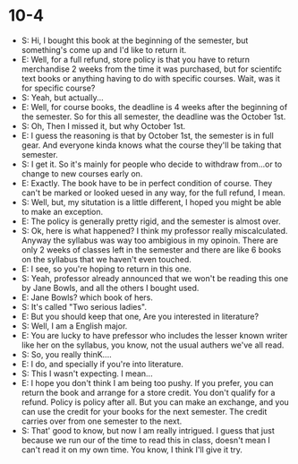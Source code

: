 # 10-4

+ S: Hi, I bought this book at the beginning of the semester, but something's come up and I'd like to return it.
+ E: Well, for a full refund, store policy is that you have to return merchandise 2 weeks from the time it was purchased, but for scientifc text books or anything having to do with specific courses. Wait, was it for specific course?
+ S: Yeah, but actually...
+ E: Well, for course books, the deadline is 4 weeks after the beginning of the semester. So for this all semester, the deadline was the October 1st.
+ S: Oh, Then I missed it, but why October 1st.
+ E: I guess the reasoning is that by October 1st, the semester is in full gear. And everyone kinda knows what the course they'll be taking that semester.
+ S: I get it. So it's mainly for people who decide to withdraw from...or to change to new courses early on.
+ E: Exactly. The book have to be in perfect condition of course. They can't be marked or looked uesed in any way, for the full refund, I mean.
+ S: Well, but, my situtation is a little different, I hoped you might be able to make an exception.
+ E: The policy is generally pretty rigid, and the semester is almost over.
+ S: Ok, here is what happened? I think my professor really miscalculated. Anyway the syllabus was way too ambigious in my opinoin. There are only 2 weeks of classes left in the semester and there are like 6 books on the syllabus that we haven't even touched.
+ E: I see, so you're hoping to return in this one.
+ S: Yeah, professor already announced that we won't be reading this one by Jane Bowls, and all the others I bought used.
+ E: Jane Bowls? which book of hers.
+ S: It's called "Two serious ladies".
+ E: But you should keep that one, Are you interested in literature?
+ S: Well, I am a English major.
+ E: You are lucky to have prefessor who includes the lesser known writer like her on the syllabus, you know, not the usual authers we've all read.
+ S: So, you really thinK....
+ E: I do, and specially if you're into literature.
+ S: This I wasn't expecting. I mean...
+ E: I hope you don't think I am being too pushy. If you prefer, you can return the book and arrange for a store credit. You don't qualify for a refund. Policy is policy after all. But you can make an exchange, and you can use the credit for your books for the next semester. The credit carries over from one semester to the next.
+ S: That' good to know, but now I am really intrigued. I guess that just because we run our of the time to read this in class, doesn't mean I can't read it on my own time. You know, I think I'll give it try.